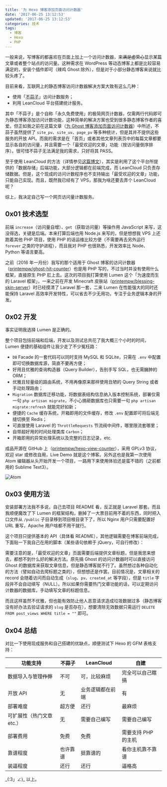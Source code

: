 ```yaml
---
title: '为 Hexo 博客添加页面访问计数器'
date: '2017-06-25 13:12:53'
updated: '2017-06-25 13:12:53'
categories: 技术
tags:
  - 博客
  - Hexo
  - PHP
---
```


一般来说，写博客的都喜欢在页面上加上一个访问计数器，来~~满足虚荣心~~显示某篇文章或者整个站点的访问量。这种需求在 WordPress 等动态博客上都是比较容易满足的，安装个插件即可（辣鸡 Ghost 除外），但是对于小部分静态博客来说就比较头疼了。

目前来看，互联网上的静态博客访问计数器解决方案大致有这么几种：

- 使用「[不蒜子](http://busuanzi.ibruce.info/)」访问计数服务；
- 利用 LeanCloud 平台搭建统计服务。

其中「不蒜子」是个自称「永久免费使用」的极简网页计数器，仅需两行代码即可为静态博客添加访问计数功能，这种简单的解决方案也受到很多静态博客作者的喜爱。但正如我之前在这篇文章（[为 Ghost 博客添加页面访问计数器](https://blessing.studio/add-page-view-counter-for-ghost-blog/)）中所述，不蒜子虽然提供了 `site_pv`、`site_uv`、`page_pv` 等多种统计，但是其并不提供这些服务的开放 API。而我的需求是在「首页」或者其他文章列表页中的每篇文章都要显示各自的访问量，并且需要一个「最受欢迎的文章」功能（按访问量倒序排序）。很可惜不蒜子无法满足我的需求，只好将其 PASS。

至于使用 LeanCloud 的方法（详情参见[这篇博文](http://crescentmoon.info/2014/12/11/popular-widget/)），其实是利用了这个平台所提供的「数据存储」后端功能，大部分逻辑都在前端完成，而 LeanCloud 只负责存储数据。但是，这个现成的访问计数程序也不支持输出「最受欢迎的文章」功能，只能自己实现。而且，既然我已经有了 VPS，那我为啥还要去弄个 LeanCloud 呢？

综上，我决定自己写一个网页访问量计数服务。

<!--more-->

## 0x01 技术选型

前端 `increase`（访问量自增）、`get`（获取访问量）等操作用 JavaScript 来写，这没得选，关键是后端。本来打算后端也用 Node.js 来写的，但是想想我 VPS 上还跑着其他 PHP 项目，使用 PHP 的话运维比较方便（不需要再去另外运行 `forever` 之类的守护进程），而且我对 PHP 也很熟悉，开发效率比 Node、Python 等语言要高。

之前（2016 年一月份）我写的那个适用于 Ghost 博客的访问计数器（[printempw/ghost-hit-counter](https://github.com/printempw/ghost-hit-counter)）也是用 PHP 写的，不过当时并没有使用什么框架，直接原生 PHP 肛上去。这次的项目我打算使用 Lumen 这个「为速度而生的 Laravel 框架」，一来之前在开发 Minecraft 皮肤站（[printempw/blessing-skin-server](https://github.com/printempw/blessing-skin-server)）时已经摸清了 Laravel 那一套，二来 Lumen 在性能强大的同时还能保持 Laravel 高效率开发特性，可以省去不少无用功，专注于业务逻辑本身的开发。

## 0x02 开发

事实证明我选择 Lumen 是正确的。

整个项目包括前端和后端，开发以及测试总共花了我大概三个小时的时间，Lumen 便捷的基础组件让我少走了不少冤枉路：

- `DB` Facade 的一套代码可以同时支持 MySQL 和 SQLite，只需在 `.env` 中配置即可切换数据库源，简直不要再方便；
- 好用且优雅的查询构造器（Query Builder），告别手写 SQL，也无需臃肿的 ORM；
- 优雅且轻量级的路由系统，不用再像原来那样使用丑陋的 Query String 或者手动处理路由；
- `Migration` 数据库迁移功能，将数据表结构信息纳入版本控制系统，部署仅需一句 `php artisan migrate`，不小心搞砸数据库也只需要一句 `php artisan migrate:refresh` 就能完好如新；
- 便捷的 `Cache` 缓存系统，开箱即用的文件缓存，修改 `.env` 配置即可将后端无缝切换至 Redis；
- 可直接使用 Laravel 的 `ThrottleRequests` 节流阀中间件，哪里限流套哪里；
- 自带超好用的时间处理类库 `Carbon`；
- 开箱即用的异常处理系统以及完整的日志记录，etc.

成品开源在 GitHub 上（[printempw/hexo-view-counter](https://github.com/printempw/hexo-view-counter)），采用 GPLv3 协议，欢迎 star 或修改自用，Live Demo 就是这个博客。另外这也是我第一次使用 Atom 编辑器从头开始开发一个项目，一路用下来使用体验还是蛮不错的（之前都用的 Sublime Text3）。

![Atom](https://img.blessing.studio/images/2017/06/25/snipaste_20170624_222645.png)

## 0x03 使用方法

安装部署方法我不多说，自己去项目 README 看，反正就是 Laravel 那套。而且我顺便魔改了下 Lumen 的框架结构，删掉了一大票目前用不着的东西，同时把入口文件从 `/public` 子目录移到项目根目录下了，所以 Nginx 用户只需要配置好 URL 重写，Apache 用户啥都不用干就行。

这个项目只提供基本的 API（具体看 README），其他逻辑需要在博客前端完成，下面贴一下我自己在用的脚本（某些语句依赖于 jQuery，可自行修改）：

<script src="https://gist.github.com/printempw/2e0e0c127a0f5081434b4dbe136327c1.js"></script>

需要注意的是，「最受欢迎的文章」页面需要后端提供文章标题，但是我思来想去，都想不到什么好的解决方法。原先搞 Ghost 的访问计数器时可以直接访问 Ghost 的数据库来获取文章信息，但是静态博客就不行了。虽然想过各种自动化的方法（譬如自动去爬标题之类的），但想想还是作罢。目前情况是，文章相关的 record 会随着访问而自动生成（`slug`、`pv`、`created_at` 等字段），但是 `title` 字段并不会自动填写（NULL）。所以如果你需要热门文章功能的话，可以定期访问计数器的数据库，手动填写文章的标题信息。

而且这样虽然不优雅，但也能有效防止他人恶意请求造成垃圾数据过多（静态博客没有好办法去验证请求的 `slug` 是否存在），想要清除无效数据只需运行 `DELETE FROM post_views WHERE title = ""` 即可。

## 0x04 总结

对比一下使用现成服务和自己搭建的优缺点，顺便测试下 Hexo 的 GFM 表格支持：

| 功能支持            | 不蒜子  | LeanCloud | 自建           |
| --------------- | ---- | --------- | ------------ |
| 数据导入与管理~~作弊~~   | 不可   | 可，比较麻烦    | 完全可以自己瞎搞     |
| 开放 API          | 无    | 业务逻辑都在前端  | 有            |
| 部署难度            | 超方便  | 还行        | 最麻烦          |
| 可扩展性（热门文章 etc.） | 无    | 需要自己编写    | 需要自己编写       |
| 部署费用            | 免费   | 免费        | 需要支持 PHP 的主机 |
| 靠谱程度            | 也许靠谱 | 挺靠谱的      | 看你主机靠不靠谱     |
| 装逼程度            | 还行   | 还行        | 逼格高          |

\_(:3」∠)\_ 以上。
